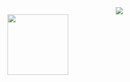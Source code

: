 
<div align="center">
	<img  src="https://github.com/Cq96QkaYRUwLuG/?user=sun0225SUN" />
</div>


<img align="" height="137px" src="https://github.com/Cq96QkaYRUwLuG/api?username=yougithubname&hide_title=true&hide_border=true&show_icons=true&include_all_commits=true&line_height=21&bg_color=0,EC6C6C,FFD479,FFFC79,73FA79&theme=graywhite&locale=cn" />

<!--
<img align="" height="137px" src="https://github-readme-stats.vercel.app/api/top-langs/?username=yougithubname&hide_title=true&hide_border=true&layout=compact&bg_color=0,73FA79,73FDFF,D783FF&theme=graywhite&locale=cn" />
-->

